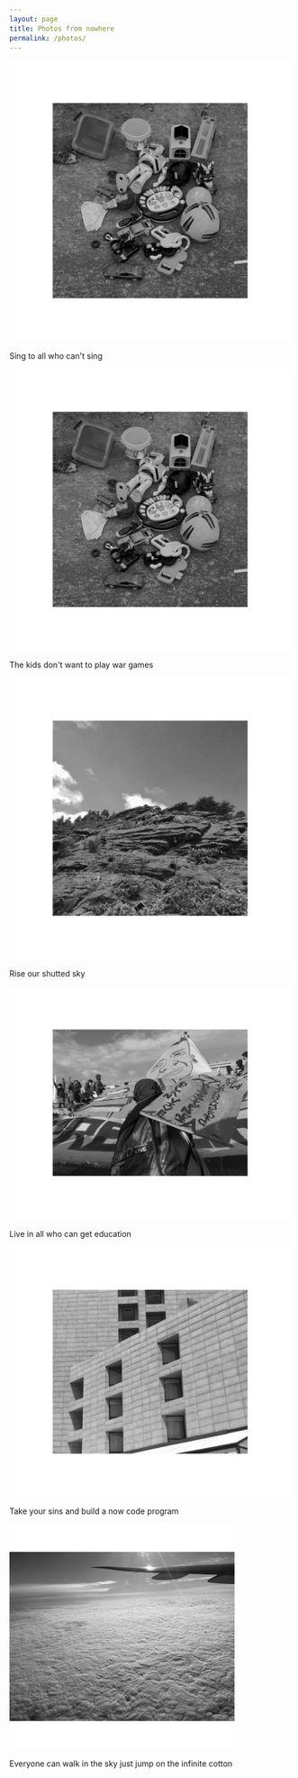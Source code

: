 ```yaml
---
layout: page
title: Photos from nowhere
permalink: /photos/
---
```



<img src="/images/Photo 6.JPG" alt="portrait" width="500"/>

Sing to all who can't sing

<img src="/images/Photo 6.JPG" alt="portrait" width="500"/>

The kids don't want to play war games

<img src="/images/Photo 5.JPG" alt="portrait" width="500"/>


Rise our shutted sky

<img src="/images/Photo 4.JPG" alt="portrait" width="500"/>


Live in all who can get education 


<img src="/images/Photo3.JPG" alt="portrait" width="500"/>


Take your sins and build a now code program


<img src="/images/Photo 1.JPG" alt="portrait" width="400"/>



Everyone can walk in the sky
just jump on the infinite cotton
